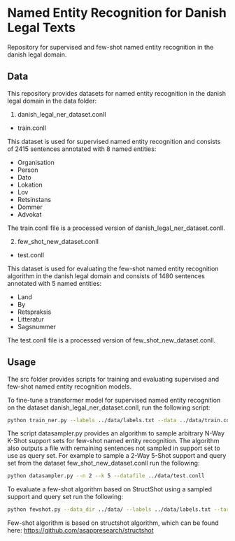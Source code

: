 # Named Entity Recognition for Danish Legal Texts
Repository for supervised and few-shot named entity recognition in the danish legal domain.

## Data
This repository provides datasets for named entity recognition in the danish legal domain in the data folder:

1. danish_legal_ner_dataset.conll
  - train.conll

This dataset is used for supervised named entity recognition and consists of 2415 sentences annotated with 8 named entities:
- Organisation
- Person
- Dato
- Lokation
- Lov
- Retsinstans
- Dommer
- Advokat

The train.conll file is a processed version of danish_legal_ner_dataset.conll.

2. few_shot_new_dataset.conll
  - test.conll

This dataset is used for evaluating the few-shot named entity recognition algorithm in the danish legal domain and consists of 1480 sentences annotated with 5 named entities:
- Land
- By
- Retspraksis
- Litteratur
- Sagsnummer

The test.conll file is a processed version of few_shot_new_dataset.conll.

## Usage
The src folder provides scripts for training and evaluating supervised and few-shot named entity recognition models.

To fine-tune a transformer model for supervised named entity recognition on the dataset danish_legal_ner_dataset.conll, run the following script:
```bash
python train_ner.py --labels ../data/labels.txt --data ../data/train.conll --checkpoint <huggingface-remote-or-local-model-checkpoint> --output_dir <path-to-output-dir> --batch_size <batch_size> --lr <lr> --epochs <epochs>
```

The script datasampler.py provides an algorithm to sample arbitrary N-Way K-Shot support sets for few-shot named entity recognition. The algorithm also outputs a file with remaining sentences not sampled in support set to use as query set. For example to sample a 2-Way 5-Shot support and query set from the dataset few_shot_new_dataset.conll run the following:

```bash
python datasampler.py --n 2 --k 5 --datafile ../data/test.conll
```

To evaluate a few-shot algorithm based on StructShot using a sampled support and query set run the following:

```bash
python fewshot.py --data_dir ../data/ --labels ../data/labels.txt --target_labels ../data/labels_few_shot.txt --train_fname train --sup_fname <path-to-support-set-file> --test_fname <path-to-query-set-file> --model_name_or_path <huggingface-model-name> --checkpoint huggingface-remote-or-local-model-checkpoint<> --output_dir <path-to-output-dir> --algorithm StructShot --gpus 1 --eval_batch_size <eval_batch_size>
```

Few-shot algorithm is based on structshot algorithm, which can be found here: https://github.com/asappresearch/structshot